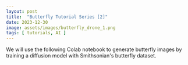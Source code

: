 ```yaml
---
layout: post
title:  "Butterfly Tutorial Series [2]"
date: 2023-12-30
image: assets/images/butterfly_drone_1.png
tags: [ tutorials, AI ]
---
```


We will use the following Colab notebook to generate butterfly images by training a diffusion model with Smithsonian's butterfly dataset.
<br/>
<br/>
<script src="https://gist.github.com/planet-ai-2023/964360fccaab9e53d6a6ef2f318236b4.js"></script>